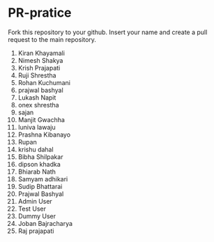 # PR-pratice
Fork this repository to your github. Insert your name and create a pull request to the main repository.
1. Kiran Khayamali
2. Nimesh Shakya
3. Krish Prajapati
4. Ruji Shrestha
5. Rohan Kuchumani
6. prajwal bashyal
7. Lukash Napit
8. onex shrestha
9. sajan
10. Manjit Gwachha
11. luniva lawaju
12. Prashna Kibanayo
13. Rupan
14. krishu dahal
15. Bibha Shilpakar
16. dipson khadka
17. Bhiarab Nath
18. Samyam adhikari
19. Sudip Bhattarai
20. Prajwal Bashyal
21. Admin User
22. Test User
23. Dummy User
24. Joban Bajracharya
25. Raj prajapati
